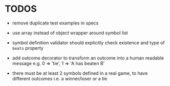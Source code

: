 # TODOS

- remove duplicate test examples in specs

- use array instead of object wrapper around symbol list

- symbol definition validator should explicitly check existence and type of `beats` property

- add outcome decorator to transform an outcome into a human readable message e.g. 0 => 'tie', 1 => 'A has beaten B'

- there must be at least 2 symbols defined in a real game, to have different outcomes i.e. a winner/loser or a tie
